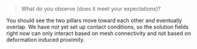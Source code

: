 > What do you observe (does it meet your expectations)?

You should see the two pillars move toward each other and eventually overlap. We
have not yet set up contact conditions, so the solution fields right now can
only interact based on mesh connectivity and not based on deformation induced
proximity.
